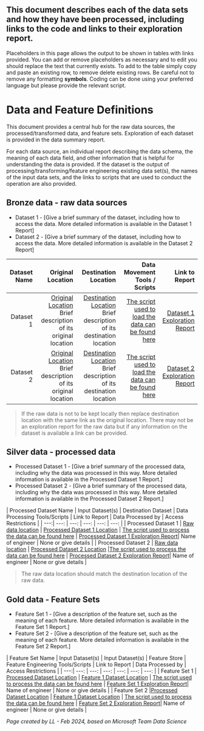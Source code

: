 ## This document describes each of the data sets and how they have been processed, including links to the code and links to their exploration report. 

Placeholders in this page allows the output to be shown in tables with links provided. You can add or remove placeholders as necessary and to edit you should replace the text that currently exists. To add to the table simply copy and paste an existing row, to remove delete existing rows. Be careful not to remove any formatting **symbols**. Coding can be done using your preferred language but please provide the relevant script.   

# Data and Feature Definitions

This document provides a central hub for the raw data sources, the processed/transformed data, and feature sets. Exploration of each dataset is provided in the data summary report.

For each data source, an individual report describing the data schema, the meaning of each data field, and other information that is helpful for understanding the data is provided. If the dataset is the output of processing/transforming/feature engineering existing data set(s), the names of the input data sets, and the links to scripts that are used to conduct the operation are also provided.

## Bronze data - raw data sources

* Dataset 1 - [Give a brief summary of the dataset, including how to access the data.  More detailed information is available in the Dataset 1 Report]
* Dataset 2 - [Give a brief summary of the dataset, including how to access the data.  More detailed information is available in the Dataset 2 Report]

| Dataset Name | Original Location   | Destination Location  | Data Movement Tools / Scripts | Link to Report |
| ---:| ---: | ---: | ---: | -----: |
| Dataset 1 | [Original Location](link/to/raw/data/source) Brief description of its original location |  [Destination Location](link/to/destination/data/storage) Brief description of its destination location | [The script used to load the data can be found here](link/to/python/script/file/in/Code) | [Dataset 1 Exploration Report](link/to/rawdata/report1)|
| Dataset 2 | [Original Location](link/to/raw/data/source) Brief description of its original location | [Destination Location](link/to/destination/data/storage) Brief description of its destination location | [The script used to load the data can be found here](link/to/R/script/file/in/Code) | [Dataset 2 Exploration Report](link/to/rawdata/report2)|


> If the raw data is not to be kept locally then replace destination location with the same link as the original location. There may not be an exploration report for the raw data but if any information on the dataset is available a link can be provided. 

## Silver data - processed data

* Processed Dataset 1 - [Give a brief summary of the processed data, including why the data was processed in this way.  More detailed information is available in the Processed Dataset 1 Report.]
* Processed Dataset 2 - [Give a brief summary of the processed data, including why the data was processed in this way.  More detailed information is available in the Processed Dataset 2 Report.]

| Processed Dataset Name | Input Dataset(s) | Destination Dataset | Data Processing Tools/Scripts | Link to Report | Data Processed by | Access Restrictions |
| ---:| ---: | ---: | ---: | ---: | ---: |
| Processed Dataset 1 | [Raw data location](link/to/input/data/storage) | [Processed Dataset 1 Location](link/to/processed/data/storage) | [The script used to process the data can be found here](link/to/python/script/file/in/Code) | [Processed Dataset 1 Exploration Report](link/to/processeddata1/report1)| Name of engineer | None or give details |
| Processed Dataset 2 | [Raw data location](link/to/input/data/storage) | [Processed Dataset 2 Location](link/to/processed/data/storage) |[The script used to process the data can be found here](link/to/R/script/file/in/Code) | [Processed Dataset 2 Exploration Report](link/to/processeddata2/report2)| Name of engineer | None or give details |

> The raw data location should match the destination location of the raw data. 


## Gold data - Feature Sets

* Feature Set 1 - [Give a description of the feature set, such as the meaning of each feature.  More detailed information is available in the Feature Set 1 Report.]
* Feature Set 2 - [Give a description of the feature set, such as the meaning of each feature.  More detailed information is available in the Feature Set 2 Report.]

| Feature Set Name | Input Dataset(s) | Input Dataset(s) | Feature Store | Feature Engineering Tools/Scripts | Link to Report | Data Processed by | Access Restrictions |
| ---:| ---: | ---: | ---: | ---: | ---: | ---: |
| Feature Set 1 | [Processed Dataset Location](link/to/processed/data/storage) |  [Feature 1 Dataset Location](link/to/processed/data/storage) | [The script used to process the data can be found here](link/to/R/script/file/in/Code) | [Feature Set 1 Exploration Report](link/to/report1)|  Name of engineer | None or give details |
| Feature Set 2 |[Processed Dataset Location](link/to/processed/data/storage) |  [Feature 1 Dataset Location](link/to/processed/data/storage) | [The script used to process the data can be found here](link/to/sql/script/file/in/Code) | [Feature Set 2 Exploration Report](link/to/report2)|  Name of engineer | None or give details |



 *Page created by LL - Feb 2024, based on Microsoft Team Data Science*
